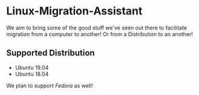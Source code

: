# Linux-Migration-Assistant
We aim to bring some of the good stuff we've seen out there to facilitate migration from a computer to another! Or from a Distribution to an another!


## Supported Distribution

* Ubuntu 19.04
* Ubuntu 18.04

We plan to support *Fedora* as well!
